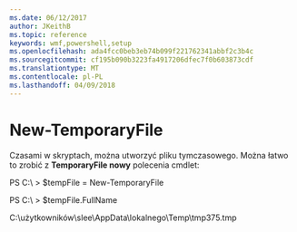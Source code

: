 ```yaml
---
ms.date: 06/12/2017
author: JKeithB
ms.topic: reference
keywords: wmf,powershell,setup
ms.openlocfilehash: ada4fcc0beb3eb74b099f221762341abbf2c3b4c
ms.sourcegitcommit: cf195b090b3223fa4917206dfec7f0b603873cdf
ms.translationtype: MT
ms.contentlocale: pl-PL
ms.lasthandoff: 04/09/2018
---
```

# <a name="new-temporaryfile"></a>New-TemporaryFile
Czasami w skryptach, można utworzyć pliku tymczasowego. Można łatwo to zrobić z **TemporaryFile nowy** polecenia cmdlet:

PS C:\\ &gt; $tempFile = New-TemporaryFile

PS C:\\ &gt; $tempFile.FullName

C:\\użytkowników\\slee\\AppData\\lokalnego\\Temp\\tmp375.tmp